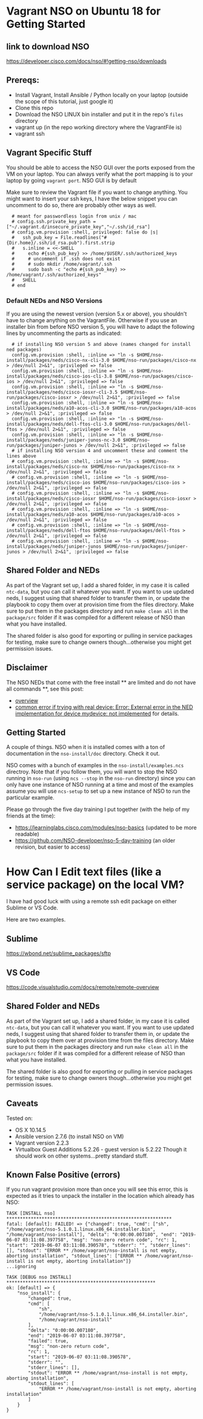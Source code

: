 # Vagrant NSO on Ubuntu 18 for Getting Started

## link to download NSO
https://developer.cisco.com/docs/nso/#!getting-nso/downloads

## Prereqs:
- Install Vagrant, Install Ansible / Python locally on your laptop (outside the scope of this tutorial, just google it)
- Clone this repo
- Download the NSO LINUX bin installer and put it in the repo's `files` directory 
- vagrant up (in the repo working directory where the VagrantFile is)
- vagrant ssh

## Vagrant Specific Stuff

You should be able to access the NSO GUI over the ports exposed from the VM on your laptop. You can always verify what the port mapping is to your laptop by going `vagrant port`. NSO GUI is by default 

Make sure to review the Vagrant file if you want to change anything. You might want to insert your ssh keys, I have the below snippet you can uncomment to do so, there are probably other ways as well. 

```
  # meant for passwordless login from unix / mac
  # config.ssh.private_key_path =  ["~/.vagrant.d/insecure_private_key","~/.ssh/id_rsa"]
  # config.vm.provision :shell, privileged: false do |s|
  #   ssh_pub_key = File.readlines("#{Dir.home}/.ssh/id_rsa.pub").first.strip
  #   s.inline = <<-SHELL
  #     echo #{ssh_pub_key} >> /home/$USER/.ssh/authorized_keys
  #     # uncomment if .ssh does not exist
  #     # sudo mkdir /home/vagrant/.ssh
  #     sudo bash -c "echo #{ssh_pub_key} >> /home/vagrant/.ssh/authorized_keys"
  #   SHELL
  # end
```

### Default NEDs and NSO Versions
If you are using the newest version (version 5.x or above), you shouldn't have to change anything on the VagrantFile. Otherwise if you use an installer bin from before NSO version 5, you will have to adapt the following lines by uncommenting the parts as indicated:
```
  # if installing NSO version 5 and above (names changed for install ned packages)
  config.vm.provision :shell, :inline => "ln -s $HOME/nso-install/packages/neds/cisco-nx-cli-3.0 $HOME/nso-run/packages/cisco-nx > /dev/null 2>&1", :privileged => false
  config.vm.provision :shell, :inline => "ln -s $HOME/nso-install/packages/neds/cisco-ios-cli-3.8 $HOME/nso-run/packages/cisco-ios > /dev/null 2>&1", :privileged => false
  config.vm.provision :shell, :inline => "ln -s $HOME/nso-install/packages/neds/cisco-iosxr-cli-3.5 $HOME/nso-run/packages/cisco-iosxr > /dev/null 2>&1", :privileged => false
  config.vm.provision :shell, :inline => "ln -s $HOME/nso-install/packages/neds/a10-acos-cli-3.0 $HOME/nso-run/packages/a10-acos > /dev/null 2>&1", :privileged => false
  config.vm.provision :shell, :inline => "ln -s $HOME/nso-install/packages/neds/dell-ftos-cli-3.0 $HOME/nso-run/packages/dell-ftos > /dev/null 2>&1", :privileged => false
  config.vm.provision :shell, :inline => "ln -s $HOME/nso-install/packages/neds/juniper-junos-nc-3.0 $HOME/nso-run/packages/juniper-junos > /dev/null 2>&1", :privileged => false
  # if installing NSO version 4 and uncomment these and comment the lines above
  # config.vm.provision :shell, :inline => "ln -s $HOME/nso-install/packages/neds/cisco-nx $HOME/nso-run/packages/cisco-nx > /dev/null 2>&1", :privileged => false
  # config.vm.provision :shell, :inline => "ln -s $HOME/nso-install/packages/neds/cisco-ios $HOME/nso-run/packages/cisco-ios > /dev/null 2>&1", :privileged => false
  # config.vm.provision :shell, :inline => "ln -s $HOME/nso-install/packages/neds/cisco-iosxr $HOME/nso-run/packages/cisco-iosxr > /dev/null 2>&1", :privileged => false
  # config.vm.provision :shell, :inline => "ln -s $HOME/nso-install/packages/neds/a10-acos $HOME/nso-run/packages/a10-acos > /dev/null 2>&1", :privileged => false
  # config.vm.provision :shell, :inline => "ln -s $HOME/nso-install/packages/neds/dell-ftos $HOME/nso-run/packages/dell-ftos > /dev/null 2>&1", :privileged => false
  # config.vm.provision :shell, :inline => "ln -s $HOME/nso-install/packages/neds/juniper-junos $HOME/nso-run/packages/juniper-junos > /dev/null 2>&1", :privileged => false

```

## Shared Folder and NEDs

As part of the Vagrant set up, I add a shared folder, in my case it is called `ntc-data`, but you can call it whatever you want. If you want to use updated neds, I suggest using that shared folder to transfer them in, or update the playbook to copy them over at provision time from the files directory. Make sure to put them in the packages directory and run `make clean all` in the `package/src` folder if it was compiled for a different release of NSO than what you have installed. 

The shared folder is also good for exporting or pulling in service packages for testing, make sure to change owners though...otherwise you might get permission issues. 



## Disclaimer

The NSO NEDs that come with the free install ** are limited and do not have all commands **,
see this post:
- [overview](https://community.cisco.com/t5/nso-developer-hub-discussions/what-are-the-limitations-of-the-free-nso-evaluation-download/td-p/3719787)
- [common error if trying with real device: Error: External error in the NED implementation for device mydevice: not implemented](https://community.cisco.com/t5/nso-developer-hub-discussions/error-external-error-in-the-ned-implementation-for-device/td-p/3708492) for details. 


## Getting Started

A couple of things. NSO when it is installed comes with a ton of documentation in the `nso-install/doc` directory. Check it out.

NSO comes with a bunch of examples in the `nso-install/examples.ncs` directroy. Note that if you follow them, you will want to stop the NSO running in `nso-run` (using `ncs --stop` in the `nso-run` directory) since you can only have one instance of NSO running at a time and most of the examples assume you will use `ncs-setup` to set up a new instance of NSO to run the particular example. 

Please go through the five day training I put together (with the help of my friends at the time):
- https://learninglabs.cisco.com/modules/nso-basics (updated to be more readable)
- https://github.com/NSO-developer/nso-5-day-training (an older revision, but easier to access)

# How Can I Edit text files (like a service package) on the local VM?

I have had good luck with using a remote ssh edit package on either Sublime or VS Code. 

Here are two examples. 

## Sublime
https://wbond.net/sublime_packages/sftp

## VS Code
https://code.visualstudio.com/docs/remote/remote-overview


## Shared Folder and NEDs

As part of the Vagrant set up, I add a shared folder, in my case it is called `ntc-data`, but you can call it whatever you want. If you want to use updated neds, I suggest using that shared folder to transfer them in, or update the playbook to copy them over at provision time from the files directory. Make sure to put them in the packages directory and run `make clean all` in the `package/src` folder if it was compiled for a different release of NSO than what you have installed. 

The shared folder is also good for exporting or pulling in service packages for testing, make sure to change owners though...otherwise you might get permission issues. 

## Caveats
Tested on:
- OS X 10.14.5
- Ansible version 2.7.6 (to install NSO on VM)
- Vagrant version 2.2.3
- Virtualbox Guest Additions 5.2.26 - guest version is 5.2.22
Though it should work on other systems...pretty standard stuff. 

## Known False Positive (errors)
If you run vagrant provision more than once you will see this error, this is expected as it tries to unpack the installer in the location which already has NSO:

```
TASK [INSTALL nso] *************************************************************
fatal: [default]: FAILED! => {"changed": true, "cmd": ["sh", "/home/vagrant/nso-5.1.0.1.linux.x86_64.installer.bin", "/home/vagrant/nso-install"], "delta": "0:00:00.007180", "end": "2019-06-07 03:11:08.397758", "msg": "non-zero return code", "rc": 1, "start": "2019-06-07 03:11:08.390578", "stderr": "", "stderr_lines": [], "stdout": "ERROR ** /home/vagrant/nso-install is not empty, aborting installation", "stdout_lines": ["ERROR ** /home/vagrant/nso-install is not empty, aborting installation"]}
...ignoring

TASK [DEBUG nso INSTALL] *******************************************************
ok: [default] => {
    "nso_install": {
        "changed": true,
        "cmd": [
            "sh",
            "/home/vagrant/nso-5.1.0.1.linux.x86_64.installer.bin",
            "/home/vagrant/nso-install"
        ],
        "delta": "0:00:00.007180",
        "end": "2019-06-07 03:11:08.397758",
        "failed": true,
        "msg": "non-zero return code",
        "rc": 1,
        "start": "2019-06-07 03:11:08.390578",
        "stderr": "",
        "stderr_lines": [],
        "stdout": "ERROR ** /home/vagrant/nso-install is not empty, aborting installation",
        "stdout_lines": [
            "ERROR ** /home/vagrant/nso-install is not empty, aborting installation"
        ]
    }
}
```